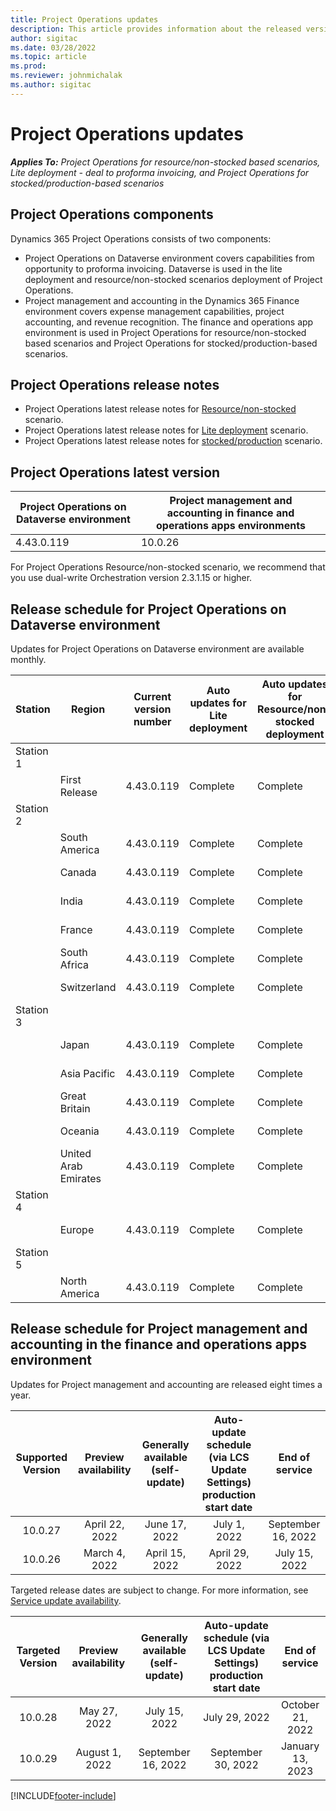 ```yaml
---
title: Project Operations updates
description: This article provides information about the released versions of Dynamics 365 Project Operations.
author: sigitac
ms.date: 03/28/2022
ms.topic: article
ms.prod:
ms.reviewer: johnmichalak
ms.author: sigitac
---
```


# Project Operations updates

_**Applies To:** Project Operations for resource/non-stocked based scenarios, Lite deployment - deal to proforma invoicing, and Project Operations for stocked/production-based scenarios_



## Project Operations components

Dynamics 365 Project Operations consists of two components:

- Project Operations on Dataverse environment covers capabilities from opportunity to proforma invoicing. Dataverse is used in the lite deployment and resource/non-stocked scenarios deployment of Project Operations.
- Project management and accounting in the Dynamics 365 Finance environment covers expense management capabilities, project accounting, and revenue recognition. The finance and operations app environment is used in Project Operations for resource/non-stocked based scenarios and Project Operations for stocked/production-based scenarios.

## Project Operations release notes
- Project Operations latest release notes for [Resource/non-stocked](whats-new-may-2022-resource-based.md) scenario.
- Project Operations latest release notes for [Lite deployment](../pro/whats-new/whats-new-may-2022-lite.md) scenario.
- Project Operations latest release notes for [stocked/production](../prod-pma/whats-new/whats-new-oct-2021-stocked.md) scenario.

## Project Operations latest version

| Project Operations on Dataverse environment | Project management and accounting in finance and operations apps environments | 
| --- | --- |
| 4.43.0.119 | 10.0.26 |

For Project Operations Resource/non-stocked scenario, we recommend that you use dual-write Orchestration version 2.3.1.15 or higher.

## Release schedule for Project Operations on Dataverse environment

Updates for Project Operations on Dataverse environment are available monthly. 

| Station | Region | Current version number | Auto updates for Lite deployment | Auto updates for Resource/non-stocked deployment | Next version number | Next version generally available |
|-----------|-----------------------|-----------------|--------------------|---------------------|---------------------|---------------------|
| Station 1 |   &nbsp;              |    &nbsp;       | &nbsp;             |      &nbsp;         |      &nbsp;         |      &nbsp;         |
|   &nbsp;  | First Release         |  4.43.0.119      | Complete           | Complete            | 4.44.0.22                 | July 15, 2022       |
| Station 2 |   &nbsp;              |    &nbsp;       | &nbsp;             |      &nbsp;         |      &nbsp;         |      &nbsp;         |
|   &nbsp;  | South America         |  4.43.0.119      | Complete           | Complete            | 4.44.0.22                 | July 16, 2022       |
|   &nbsp;  | Canada                |  4.43.0.119      | Complete           | Complete            | 4.44.0.22                 | July 16, 2022       |
|   &nbsp;  | India                 |  4.43.0.119      | Complete           | Complete            | 4.44.0.22                 | July 16, 2022       |
|   &nbsp;  | France                |  4.43.0.119      | Complete           | Complete            | 4.44.0.22                 | July 16, 2022       |
|   &nbsp;  | South Africa          |  4.43.0.119      | Complete           | Complete            | 4.44.0.22                 | July 16, 2022       |
|   &nbsp;  | Switzerland           |  4.43.0.119      | Complete           | Complete            | 4.44.0.22                 | July 16, 2022       |
| Station 3 |      &nbsp;           |     &nbsp;      |     &nbsp;         |      &nbsp;         |      &nbsp;         |      &nbsp;         |
|   &nbsp;  | Japan                 |  4.43.0.119      | Complete      | Complete       | 4.44.0.22                 | July 22, 2022       |
|   &nbsp;  | Asia Pacific          |  4.43.0.119      | Complete      | Complete       | 4.44.0.22                | July 22, 2022       |
|   &nbsp;  | Great Britain         |  4.43.0.119      | Complete      | Complete       | 4.44.0.22                 | July 22, 2022       |
|   &nbsp;  | Oceania               |  4.43.0.119      | Complete      | Complete       | 4.44.0.22                 | July 22, 2022       |
|   &nbsp;  | United Arab Emirates  |  4.43.0.119      | Complete      | Complete      | 4.44.0.22                 | July 22, 2022       |
| Station 4 |     &nbsp;            |     &nbsp;      |     &nbsp;         |      &nbsp;         |      &nbsp;         |      &nbsp;         |
|   &nbsp;  | Europe                |  4.43.0.119      | Complete           | Complete            | 4.44.0.22           | July 29, 2022       |
| Station 5 |     &nbsp;            |     &nbsp;      |     &nbsp;         |      &nbsp;         |      &nbsp;         |      &nbsp;         |
|   &nbsp;  | North America         |  4.43.0.119      | Complete           | Complete            | 4.44.0.22           | August 05, 2022       |

## Release schedule for Project management and accounting in the finance and operations apps environment

Updates for Project management and accounting are released eight times a year.

|Supported Version| Preview availability | Generally available (self-update) | Auto-update schedule (via LCS Update Settings) production start date |   End of service   |
|:---------------:|:---------------------------:|:---------------------------------:|:--------------------------------------------------------------------:|:------------------:|
|     10.0.27     |      April 22, 2022         |        June 17, 2022              |                          July 1, 2022                                | September 16, 2022 |
|     10.0.26     |      March 4, 2022          |        April 15, 2022             |                          April 29, 2022                              | July 15, 2022      |

Targeted release dates are subject to change. For more information, see [Service update availability](/dynamics365/fin-ops-core/fin-ops/get-started/public-preview-releases?toc=%2fdynamics365%2ffinance%2ftoc.json).

|Targeted Version | Preview availability | Generally available (self-update) | Auto-update schedule (via LCS Update Settings) production start date |   End of service   |
|:---------------:|:---------------------------:|:---------------------------------:|:--------------------------------------------------------------------:|:------------------:|
|     10.0.28     |      May 27, 2022           |        July 15, 2022              |                          July 29, 2022                               | October 21, 2022   |
|     10.0.29     |      August 1, 2022         |       September 16, 2022          |                        September 30, 2022                            | January 13, 2023   |

[!INCLUDE[footer-include](../includes/footer-banner.md)]
